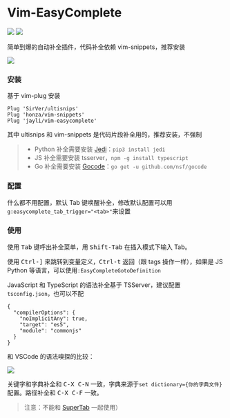 # Vim-EasyComplete

![](https://img.shields.io/badge/MacOS-available-brightgreen.svg) ![](https://img.shields.io/badge/license-MIT-blue.svg)

简单到爆的自动补全插件，代码补全依赖 vim-snippets，推荐安装

![](https://gw.alicdn.com/imgextra/i1/O1CN014Du5i31rbI2jfH0q7_!!6000000005649-1-tps-687-307.gif)

### 安装

基于 vim-plug 安装

    Plug 'SirVer/ultisnips'
    Plug 'honza/vim-snippets'
    Plug 'jayli/vim-easycomplete'

其中 ultisnips 和 vim-snippets 是代码片段补全用的，推荐安装，不强制

> - Python 补全需要安装 [Jedi](https://pypi.org/project/jedi/)：`pip3 install jedi`
> - JS 补全需要安装 tsserver，`npm -g install typescript`
> - Go 补全需要安装 [Gocode](https://github.com/nsf/gocode)：`go get -u github.com/nsf/gocode`

### 配置

什么都不用配置，默认 Tab 键唤醒补全，修改默认配置可以用`g:easycomplete_tab_trigger="<tab>"`来设置

### 使用

使用 <kbd>Tab</kbd> 键呼出补全菜单，用 <kbd>Shift-Tab</kbd> 在插入模式下输入 Tab。

使用 <kbd>Ctrl-]</kbd> 来跳转到变量定义，<kbd>Ctrl-t</kbd> 返回（跟 tags 操作一样），如果是 JS Python 等语言，可以使用`:EasyCompleteGotoDefinition`

JavaScript 和 TypeScript 的语法补全基于 TSServer，建议配置`tsconfig.json`，也可以不配

    {
      "compilerOptions": {
        "noImplicitAny": true,
        "target": "es5",
        "module": "commonjs"
      }
    }

和 VSCode 的语法嗅探的比较：

![](https://gw.alicdn.com/tfs/TB1YpXfyYY1gK0jSZTEXXXDQVXa-2026-752.png)

关键字和字典补全和 <kbd>C-X C-N</kbd> 一致，字典来源于`set dictionary={你的字典文件}`配置。路径补全和 <kbd>C-X C-F</kbd> 一致。

> 注意：不能和 [SuperTab](https://github.com/ervandew/supertab) 一起使用）
